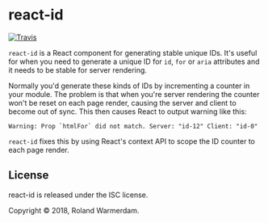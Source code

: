 # react-id

[![Travis](https://travis-ci.com/Rowno/react-id.svg?branch=master)](https://travis-ci.com/Rowno/react-id)

`react-id` is a React component for generating stable unique IDs. It's useful for when you need to generate a unique ID for `id`, `for` or `aria` attributes and it needs to be stable for server rendering.

Normally you'd generate these kinds of IDs by incrementing a counter in your module. The problem is that when you're server rendering the counter won't be reset on each page render, causing the server and client to become out of sync. This then causes React to output warning like this:
```
Warning: Prop `htmlFor` did not match. Server: "id-12" Client: "id-0"
```

`react-id` fixes this by using React's context API to scope the ID counter to each page render.


## License

react-id is released under the ISC license.

Copyright © 2018, Roland Warmerdam.
